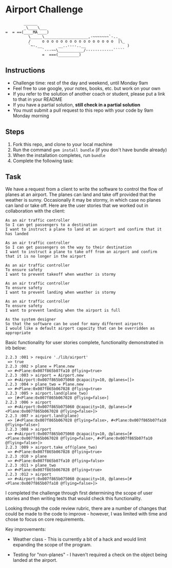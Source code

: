 Airport Challenge
=================

```
        ______
        _\____\___
=  = ==(____MA____)
          \_____\___________________,-~~~~~~~`-.._
          /     o o o o o o o o o o o o o o o o  |\_
          `~-.__       __..----..__                  )
                `---~~\___________/------------`````
                =  ===(_________)

```

Instructions
---------

* Challenge time: rest of the day and weekend, until Monday 9am
* Feel free to use google, your notes, books, etc. but work on your own
* If you refer to the solution of another coach or student, please put a link to that in your README
* If you have a partial solution, **still check in a partial solution**
* You must submit a pull request to this repo with your code by 9am Monday morning

Steps
-------

1. Fork this repo, and clone to your local machine
2. Run the command `gem install bundle` (if you don't have bundle already)
3. When the installation completes, run `bundle`
4. Complete the following task:

Task
-----

We have a request from a client to write the software to control the flow of planes at an airport. The planes can land and take off provided that the weather is sunny. Occasionally it may be stormy, in which case no planes can land or take off.  Here are the user stories that we worked out in collaboration with the client:

```
As an air traffic controller
So I can get passengers to a destination
I want to instruct a plane to land at an airport and confirm that it has landed

As an air traffic controller
So I can get passengers on the way to their destination
I want to instruct a plane to take off from an airport and confirm that it is no longer in the airport

As an air traffic controller
To ensure safety
I want to prevent takeoff when weather is stormy

As an air traffic controller
To ensure safety
I want to prevent landing when weather is stormy

As an air traffic controller
To ensure safety
I want to prevent landing when the airport is full

As the system designer
So that the software can be used for many different airports
I would like a default airport capacity that can be overridden as appropriate
```

Basic functionality for user stories complete, functionality demonstrated in irb below:

```
2.2.3 :001 > require './lib/airport'
 => true
2.2.3 :002 > plane = Plane.new
 => #<Plane:0x007f865b07fa10 @flying=true>
2.2.3 :003 > airport = Airport.new
 => #<Airport:0x007f865b075060 @capacity=10, @planes=[]>
2.2.3 :004 > plane_two = Plane.new
 => #<Plane:0x007f865b067028 @flying=true>
2.2.3 :005 > airport.land(plane_two)
 => [#<Plane:0x007f865b067028 @flying=false>]
2.2.3 :006 > airport
 => #<Airport:0x007f865b075060 @capacity=10, @planes=[#<Plane:0x007f865b067028 @flying=false>]>
2.2.3 :007 > airport.land(plane)
 => [#<Plane:0x007f865b067028 @flying=false>, #<Plane:0x007f865b07fa10 @flying=false>]
2.2.3 :008 > airport
 => #<Airport:0x007f865b075060 @capacity=10, @planes=[#<Plane:0x007f865b067028 @flying=false>, #<Plane:0x007f865b07fa10 @flying=false>]>
2.2.3 :009 > airport.take_off(plane_two)
 => #<Plane:0x007f865b067028 @flying=true>
2.2.3 :010 > plane
 => #<Plane:0x007f865b07fa10 @flying=false>
2.2.3 :011 > plane_two
 => #<Plane:0x007f865b067028 @flying=true>
2.2.3 :012 > airport
 => #<Airport:0x007f865b075060 @capacity=10, @planes=[#<Plane:0x007f865b07fa10 @flying=false>]>
```

I completed the challenge through first determining the scope of user stories and then writing tests that would check this functionality.

Looking through the code review rubric, there are a number of changes that could be made to the code to improve - however, I was limited with time and chose to focus on core requirements.

Key improvements:
* Weather class - This is currently a bit of a hack and would limit expanding the scope of the program.

* Testing for "non-planes" - I haven't required a check on the object being landed at the airport. 
